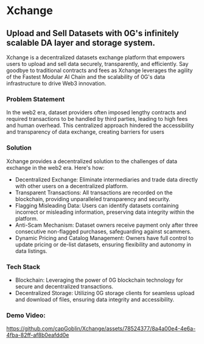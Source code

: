 # Xchange

## Upload and Sell Datasets with 0G's infinitely scalable DA layer and storage system.

Xchange is a decentralized datasets exchange platform that empowers users to upload and sell data securely, transparently, and efficiently. Say goodbye to traditional contracts and fees as Xchange leverages the agility of the Fastest Modular AI Chain and the scalability of 0G's data infrastructure to drive Web3 innovation.

### Problem Statement

In the web2 era, dataset providers often imposed lengthy contracts and required transactions to be handled by third parties, leading to high fees and human overhead. This centralized approach hindered the accessibility and transparency of data exchange, creating barriers for users

### Solution

Xchange provides a decentralized solution to the challenges of data exchange in the web2 era. Here's how:

- Decentralized Exchange: Eliminate intermediaries and trade data directly with other users on a decentralized platform.
- Transparent Transactions: All transactions are recorded on the blockchain, providing unparalleled transparency and security.
- Flagging Misleading Data: Users can identify datasets containing incorrect or misleading information, preserving data integrity within the platform.
- Anti-Scam Mechanism: Dataset owners receive payment only after three consecutive non-flagged purchases, safeguarding against scammers.
- Dynamic Pricing and Catalog Management: Owners have full control to update pricing or de-list datasets, ensuring flexibility and autonomy in data listings.

### Tech Stack

- Blockchain: Leveraging the power of 0G blockchain technology for secure and decentralized transactions.
- Decentralized Storage: Utilizing 0G storage clients for seamless upload and download of files, ensuring data integrity and accessibility.

### Demo Video:
https://github.com/capGoblin/Xchange/assets/78524377/8a4a00e4-4e6a-4fba-82ff-af8b0eafdd0e


